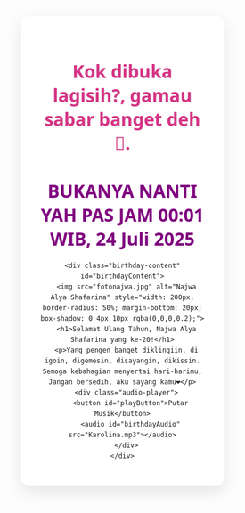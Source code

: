 <html lang="en">
<head>
  <meta charset="UTF-8" />
  <meta name="viewport" content="width=device-width, initial-scale=1.0"/>
  <title>Ucapan Ulang Tahun Najwa Alya Shafarina</title>
  <style>
    * {
      margin: 0;
      padding: 0;
      box-sizing: border-box;
      font-family: 'Segoe UI', Tahoma, Geneva, Verdana, sans-serif;
    }

    body {
      display: flex;
      justify-content: center;
      align-items: center;
      min-height: 100vh;
      background-color: #f8f9fa;
      color: #333;
      overflow-x: hidden;
      transition: background 0.5s ease;
      text-align: center;
    }

    .container {
      width: 90%;
      max-width: 800px;
      text-align: center;
      padding: 2rem;
      background-color: rgba(255, 255, 255, 0.9);
      border-radius: 15px;
      box-shadow: 0 10px 30px rgba(0, 0, 0, 0.1);
      position: relative;
      z-index: 1;
      overflow: hidden;
    }

    .countdown {
      animation: fadeIn 1s ease-in-out;
    }

    .birthday-content {
      display: none;
      animation: fadeIn 2s ease-in-out;
    }

    h1 {
      font-size: 2rem;
      margin-bottom: 1rem;
      color: #d63384;
      text-shadow: 1px 1px 3px rgba(0, 0, 0, 0.1);
    }

    p {
      font-size: 1.2rem;
      margin-bottom: 2rem;
      line-height: 1.6;
    }

    .background-image {
      position: fixed;
      top: 0;
      left: 0;
      width: 100%;
      height: 100%;
      object-fit: cover;
      z-index: -1;
      opacity: 0;
      transition: opacity 0.8s ease;
    }

    .background-image.active {
      opacity: 0.3;
    }

    button {
      background-color: #d63384;
      color: white;
      border: none;
      padding: 12px 24px;
      font-size: 1rem;
      border-radius: 50px;
      cursor: pointer;
      transition: all 0.3s ease;
      box-shadow: 0 4px 6px rgba(0, 0, 0, 0.1);
    }

    button:hover {
      background-color: #c2256e;
      transform: translateY(-2px);
      box-shadow: 0 6px 8px rgba(0, 0, 0, 0.15);
    }

    .audio-player {
      margin-top: 2rem;
    }

    @keyframes fadeIn {
      from {
        opacity: 0;
        transform: translateY(20px);
      }
      to {
        opacity: 1;
        transform: translateY(0);
      }
    }

    @media (max-width: 768px) {
      h1 {
        font-size: 1.5rem;
      }

      p {
        font-size: 1rem;
      }

      button {
        padding: 10px 20px;
        font-size: 0.9rem;
      }
    }
    
  </style>
</head>
<body>
  <img src="https://storage.googleapis.com/workspace-0f70711f-8b4e-4d94-86f1-2a93ccde5887/image/f113152d-bde5-4710-a383-3bf6448cfd59.png" alt="Background" class="background-image" id="bgImage" />


  <div class="container">
    <div class="countdown" id="countdown">
     <h1>
  <span style="color: #d63384;">Kok dibuka lagisih?, gamau sabar banget deh🫵.</span><br><br>
  <span style="color: #800080;">BUKANYA NANTI YAH PAS JAM 00:01 WIB, 24 Juli 2025</span>
</h1>
    </div>

    <div class="birthday-content" id="birthdayContent">
      <img src="fotonajwa.jpg" alt="Najwa Alya Shafarina" style="width: 200px; border-radius: 50%; margin-bottom: 20px; box-shadow: 0 4px 10px rgba(0,0,0,0.2);">
      <h1>Selamat Ulang Tahun, Najwa Alya Shafarina yang ke-20!</h1>
      <p>Yang pengen banget diklingiin, di igoin, digemesin, disayangin, dikissin. Semoga kebahagian menyertai hari-harimu, Jangan bersedih, aku sayang kamu❤️</p>
      <div class="audio-player">
        <button id="playButton">Putar Musik</button>
        <audio id="birthdayAudio" src="Karolina.mp3"></audio>
      </div>
    </div>
  </div>

  <script>
    const targetDate = new Date('July 24, 2025 00:00:01 GMT+0700');

    function checkTime() {
      const now = new Date();

      if (now >= targetDate) {
        document.getElementById('countdown').style.display = 'none';
        document.getElementById('birthdayContent').style.display = 'block';
        document.getElementById('bgImage').classList.add('active');
      } else {
        document.getElementById('countdown').style.display = 'block';
        document.getElementById('birthdayContent').style.display = 'none';
        document.getElementById('bgImage').classList.remove('active');
      }
    }

    const playButton = document.getElementById('playButton');
    const audio = document.getElementById('birthdayAudio');
    let isPlaying = false;

    playButton.addEventListener('click', function () {
      if (isPlaying) {
        audio.pause();
        playButton.textContent = 'Putar Musik';
      } else {
        audio.play();
        playButton.textContent = 'Berhenti';
      }
      isPlaying = !isPlaying;
    });

    checkTime();
    setInterval(checkTime, 60000);
  </script>
</body>
</html>
